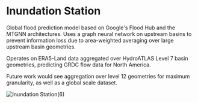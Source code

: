 # Inundation Station

Global flood prediction model based on Google's Flood Hub and the MTGNN architectures. Uses a graph neural network on upstream basins to prevent information loss due to area-weighted averaging over large upstream basin geometries. 

Operates on ERA5-Land data aggregated over HydroATLAS Level 7 basin geometries, predicting GRDC flow data for North America.

Future work would see aggregation over level 12 geometries for maximum granularity, as well as a global scale dataset.

![Inundation Station(6)](https://github.com/user-attachments/assets/1219884e-1cba-4b0b-b232-357089c84ceb)



